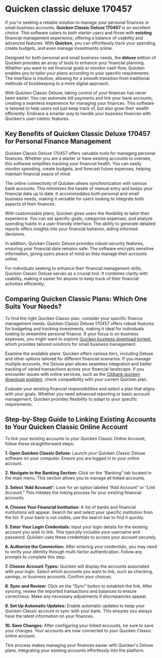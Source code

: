 Quicken classic deluxe 170457
=============================

If you're seeking a reliable solution to manage your personal finances or small business accounts, **Quicken Classic Deluxe 170457** is an excellent choice. This software caters to both *starter* users and those with **existing** financial management experience, offering a balance of usability and advanced features. With **Quicken**, you can effortlessly track your spending, create budgets, and even manage investments online.

Designed for both personal and small business needs, the **deluxe** edition of Quicken provides an array of tools to enhance your financial planning. Whether you want to set financial goals or monitor cash flow, Quicken enables you to tailor your *plans* according to your specific requirements. The interface is intuitive, allowing for a smooth transition from traditional methods of bookkeeping to a more digital approach.

With Quicken Classic Deluxe, taking control of your finances has never been easier. You can automate bill payments and link your bank accounts, creating a seamless experience for managing your finances. This software is tailored to help users not just keep track of, but also grow their wealth efficiently. Embrace a smarter way to handle your business finances with Quicken's user-centric features.

Key Benefits of Quicken Classic Deluxe 170457 for Personal Finance Management
-----------------------------------------------------------------------------

Quicken Classic Deluxe 170457 offers valuable tools for managing personal finances. Whether you are a starter or have existing accounts to oversee, this software simplifies tracking your financial health. You can easily monitor spending, create budgets, and forecast future expenses, helping maintain financial peace of mind.

The online connectivity of Quicken allows synchronization with various bank accounts. This minimizes the hassle of manual entry and keeps your financial data up to date. It accommodates both personal and small business needs, making it versatile for users looking to integrate both aspects of their finances.

With customizable plans, Quicken gives users the flexibility to tailor their experience. You can set specific goals, categorize expenses, and analyze spending habits in a user-friendly interface. The ability to generate detailed reports offers insights into your financial behavior, aiding informed decisions.

In addition, Quicken Classic Deluxe provides robust security features, ensuring your financial data remains safe. The software encrypts sensitive information, giving users peace of mind as they manage their accounts online.

For individuals seeking to enhance their financial management skills, Quicken Classic Deluxe serves as a crucial tool. It combines clarity with usability, making it easier for anyone to keep track of their financial activities efficiently.

Comparing Quicken Classic Plans: Which One Suits Your Needs?
------------------------------------------------------------

To find the right Quicken Classic plan, consider your specific finance management needs. Quicken Classic Deluxe 170457 offers robust features for budgeting and tracking investments, making it ideal for individuals looking to streamline personal finance. If your focus is on business expenses, you might want to explore [Quicken business download torrent](https://github.com/dustwebracon1979/shiny-chainsaw), which provides tailored solutions for small business management.

Examine the available plans: Quicken offers various tiers, including Deluxe and other options tailored for different financial scenarios. If you manage multiple accounts, the Deluxe plan allows seamless integration and better tracking of varied transactions across your financial landscape. If you encounter issues with online services, such as the [Citibank quicken download problem](https://github.com/gardeteri1978/scaling-octo-broccoli), check compatibility with your current Quicken plan.

Evaluate your existing financial responsibilities and select a plan that aligns with your goals. Whether you need advanced reporting or basic account management, Quicken provides flexibility to adapt to your specific requirements.

Step-by-Step Guide to Linking Existing Accounts to Your Quicken Classic Online Account
--------------------------------------------------------------------------------------

To link your existing accounts to your Quicken Classic Online Account, follow these straightforward steps:

**1. Open Quicken Classic Deluxe:** Launch your Quicken Classic Deluxe software on your computer. Ensure you are logged in to your online account.

**2. Navigate to the Banking Section:** Click on the “Banking” tab located in the main menu. This section allows you to manage all linked accounts.

**3. Select 'Add Account':** Look for an option labeled “Add Account” or “Link Account.” This initiates the linking process for your existing financial accounts.

**4. Choose Your Financial Institution:** A list of banks and financial institutions will appear. Search for and select your specific institution from the list. If your bank is not visible, use the search bar to find it quickly.

**5. Enter Your Login Credentials:** Input your login details for the existing account you wish to link. This typically includes your username and password. Quicken uses these credentials to access your account securely.

**6. Authorize the Connection:** After entering your credentials, you may need to verify your identity through multi-factor authentication. Follow any prompts to complete this step.

**7. Choose Account Types:** Quicken will display the accounts associated with your login. Select which accounts you want to link, such as checking, savings, or business accounts. Confirm your choices.

**8. Sync and Review:** Click on the “Sync” button to establish the link. After syncing, review the imported transactions and balances to ensure correctness. Make any necessary adjustments if discrepancies appear.

**9. Set Up Automatic Updates:** Enable automatic updates to keep your Quicken Classic account in sync with your bank. This ensures you always have the latest information on your finances.

**10. Save Changes:** After configuring your linked accounts, be sure to save your changes. Your accounts are now connected to your Quicken Classic online account.

This process makes managing your finances easier with Quicken's Deluxe plans, integrating your existing accounts effortlessly into the platform.
